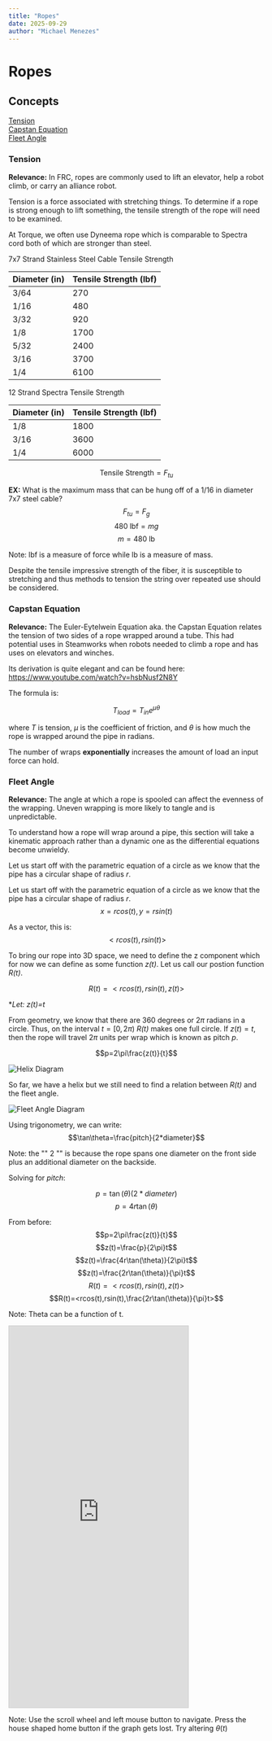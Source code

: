 ```yaml
---
title: "Ropes"
date: 2025-09-29
author: "Michael Menezes"
---
```


# Ropes

## Concepts

[Tension](#tension)\
[Capstan Equation](#capstan-equation)\
[Fleet Angle](#fleet-angle)

### Tension

**Relevance:** In FRC, ropes are commonly used to lift an elevator, help a robot climb, or carry an alliance robot.

Tension is a force associated with stretching things. To determine if a rope is strong enough to lift something, the tensile strength of the rope will need to be examined.

At Torque, we often use Dyneema rope which is comparable to Spectra cord both of which are stronger than steel.

7x7 Strand Stainless Steel Cable Tensile Strength

| Diameter (in) | Tensile Strength (lbf) |
| ------------- | ---------------------- |
| 3/64          | 270                    |
| 1/16          | 480                    |
| 3/32          | 920                    |
| 1/8           | 1700                   |
| 5/32          | 2400                   |
| 3/16          | 3700                   |
| 1/4           | 6100                   |

12 Strand Spectra Tensile Strength

| Diameter (in) | Tensile Strength (lbf) |
| ------------- | ---------------------- |
| 1/8           | 1800                   |
| 3/16          | 3600                   |
| 1/4           | 6000                   |

$$\text{Tensile Strength}=F_{tu}$$

**EX:** What is the maximum mass that can be hung off of a 1/16 in diameter 7x7 steel cable?
$$F_{tu}=F_g$$
$$480\text{ lbf}=mg$$
$$m=480\text{ lb}$$

Note: lbf is a measure of force while lb is a measure of mass.

Despite the tensile impressive strength of the fiber, it is susceptible to stretching and thus methods to tension the string over repeated use should be considered.

### Capstan Equation

**Relevance:** The Euler-Eytelwein Equation aka. the Capstan Equation relates the tension of two sides of a rope wrapped around a tube. This had potential uses in Steamworks when robots needed to climb a rope and has uses on elevators and winches.


Its derivation is quite elegant and can be found here: <https://www.youtube.com/watch?v=hsbNusf2N8Y>

The formula is:

$$T_{load}=T_{in}e^{\mu \theta}$$

where *T* is tension, $\mu$ is the coefficient of friction, and $\theta$ is how much the rope is wrapped around the pipe in radians.

The number of wraps **exponentially** increases the amount of load an input force can hold.

### Fleet Angle

**Relevance:** The angle at which a rope is spooled can affect the evenness of the wrapping. Uneven wrapping is more likely to tangle and is unpredictable.

To understand how a rope will wrap around a pipe, this section will take a kinematic approach rather than a dynamic one as the differential equations become unwieldy.

Let us start off with the parametric equation of a circle as we know that the pipe has a circular shape of radius _r_.

Let us start off with the parametric equation of a circle as we know that the pipe has a circular shape of radius *r*.
$$x=rcos(t),y=rsin(t)$$

As a vector, this is:
$$<rcos(t),rsin(t)>$$

To bring our rope into 3D space, we need to define the z component which for now we can define as some function *z(t)*. Let us call our postion function *R(t)*.

$$R(t)=<rcos(t),rsin(t),z(t)>$$

\*_Let: z(t)=t_

From geometry, we know that there are 360 degrees or 2$\pi$ radians in a circle. Thus, on the interval $t=[0, 2\pi)$ *R(t)* makes one full circle. If $z(t)=t,$ then the rope will travel $2\pi$ units per wrap which is known as pitch *p*.

$$p=2\pi\frac{z(t)}{t}$$

![Helix Diagram](../../assets/imgs/CAD/HelixDiagram.jpg)

So far, we have a helix but we still need to find a relation between _R(t)_ and the fleet angle.

![Fleet Angle Diagram](../../assets/imgs/CAD/FleetAngleDiagram.png)

Using trigonometry, we can write:
$$\tan\theta=\frac{pitch}{2*diameter}$$

Note: the "" 2 "" is because the rope spans one diameter on the front side plus an additional diameter on the backside.

Solving for *pitch*:

$$p=\tan(\theta)(2*diameter)$$
$$p=4r\tan(\theta)$$

From before:
$$p=2\pi\frac{z(t)}{t}$$
$$z(t)=\frac{p}{2\pi}t$$
$$z(t)=\frac{4r\tan(\theta)}{2\pi}t$$
$$z(t)=\frac{2r\tan(\theta)}{\pi}t$$
$$R(t)=<rcos(t),rsin(t),z(t)>$$
$$R(t)=<rcos(t),rsin(t),\frac{2r\tan(\theta)}{\pi}t>$$

Note: Theta can be a function of t.

<iframe src="https://www.geogebra.org/3d/x2rvhnrq?embed" width="70%" height="750" allowfullscreen style="border: 1px solid #ccc" frameborder=0></iframe>

Note: Use the scroll wheel and left mouse button to navigate. Press the house shaped home button if the graph gets lost. Try altering $\theta(t)$